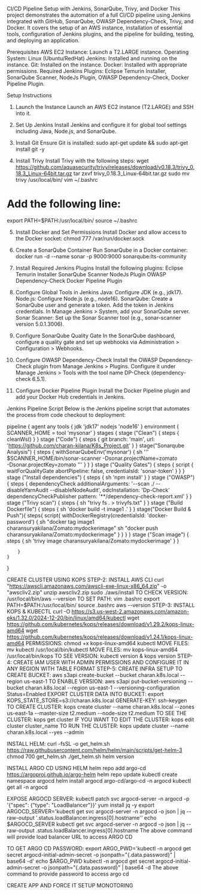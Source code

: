 
CI/CD Pipeline Setup with Jenkins, SonarQube, Trivy, and Docker
This project demonstrates the automation of a full CI/CD pipeline using Jenkins integrated with GitHub, SonarQube, OWASP Dependency-Check, Trivy, and Docker. It covers the setup of an AWS instance, installation of essential tools, configuration of Jenkins plugins, and the pipeline for building, testing, and deploying an application.

Prerequisites
AWS EC2 Instance: Launch a T2.LARGE instance.
Operating System: Linux (Ubuntu/RedHat)
Jenkins: Installed and running on the instance.
Git: Installed on the instance.
Docker: Installed with appropriate permissions.
Required Jenkins Plugins: Eclipse Temurin Installer, SonarQube Scanner, NodeJs Plugin, OWASP Dependency-Check, Docker Pipeline Plugin.

Setup Instructions
1. Launch the Instance
Launch an AWS EC2 instance (T2.LARGE) and SSH into it.

2. Set Up Jenkins
Install Jenkins and configure it for global tool settings including Java, Node.js, and SonarQube.

3. Install Git
Ensure Git is installed:
sudo apt-get update && sudo apt-get install git -y

4. Install Trivy
Install Trivy with the following steps:
wget https://github.com/aquasecurity/trivy/releases/download/v0.18.3/trivy_0.18.3_Linux-64bit.tar.gz
tar zxvf trivy_0.18.3_Linux-64bit.tar.gz
sudo mv trivy /usr/local/bin/
vim ~/.bashrc
# Add the following line:
export PATH=$PATH:/usr/local/bin/
source ~/.bashrc

5. Install Docker and Set Permissions
Install Docker and allow access to the Docker socket:
chmod 777 /var/run/docker.sock

6. Create a SonarQube Container
Run SonarQube in a Docker container:
docker run -d --name sonar -p 9000:9000 sonarqube:lts-community

7. Install Required Jenkins Plugins
Install the following plugins:
Eclipse Temurin Installer
SonarQube Scanner
NodeJs Plugin
OWASP Dependency-Check
Docker Pipeline Plugin

8. Configure Global Tools in Jenkins
Java: Configure JDK (e.g., jdk17).
Node.js: Configure Node.js (e.g., node16).
SonarQube:
Create a SonarQube user and generate a token.
Add the token in Jenkins credentials.
In Manage Jenkins > System, add your SonarQube server.
Sonar Scanner: Set up the Sonar Scanner tool (e.g., sonar-scanner version 5.0.1.3006).

9. Configure SonarQube Quality Gate
In the SonarQube dashboard, configure a quality gate and set up webhooks via Administration > Configuration > Webhooks.

10. Configure OWASP Dependency-Check
Install the OWASP Dependency-Check plugin from Manage Jenkins > Plugins.
Configure it under Manage Jenkins > Tools with the tool name DP-Check (dependency-check 6.5.1).

11. Configure Docker Pipeline Plugin
Install the Docker Pipeline plugin and add your Docker Hub credentials in Jenkins.


Jenkins Pipeline Script
Below is the Jenkins pipeline script that automates the process from code checkout to deployment:

pipeline {
    agent any
    tools {
        jdk 'jdk17'
        nodejs 'node16'
    }
    environment {
        SCANNER_HOME = tool 'mysonar'
    }
    stages {
        stage ("Clean") {
            steps {
                cleanWs()
            }
        }
        stage ("Code") {
            steps {
                git branch: 'main', url: 'https://github.com/charan-kilana/K8s_Project.git'
            }
        }
        stage("Sonarqube Analysis") {
            steps {
                withSonarQubeEnv('mysonar') {
                    sh ''' $SCANNER_HOME/bin/sonar-scanner -Dsonar.projectName=zomato \
                    -Dsonar.projectKey=zomato '''
                }
            }
        }
        stage ("Quality Gates") {
            steps {
                script {
                    waitForQualityGate abortPipeline: false, credentialsId: 'sonar-token'
                }
            }
        }
        stage ("Install dependencies") {
            steps {
                sh 'npm install'
            }
        }
        stage ("OWASP") {
            steps {
                dependencyCheck additionalArguments: '--scan ./ --disableYarnAudit --disableNodeAudit', odcInstallation: 'Dp-Check'
                dependencyCheckPublisher pattern: '**/dependency-check-report.xml'
            }
        }
        stage ("Trivy scan") {
            steps {
                sh "trivy fs . > trivyfs.txt"
            }
        }
        stage ("Build Dockerfile") {
            steps {
                sh 'docker build -t image1 .'
            }
        }
        stage("Docker Build & Push"){
            steps{
                script{
                    withDockerRegistry(credentialsId: 'docker-password') {
                        sh "docker tag image1 charansuryakilana/Zomato:mydockerimage"
                        sh "docker push charansuryakilana/Zomato:mydockerimage"
                    }
                }
            }
        }
        stage ("Scan image") {
            steps {
                sh 'trivy image charansuryakilana/Zomato:mydockerimage'
            }
        }
      
        }
    }
}

CREATE CLUSTER USING KOPS
STEP-2: INSTALL AWS CLI
		curl "https://awscli.amazonaws.com/awscli-exe-linux-x86_64.zip" -o "awscliv2.zip"
		unzip awscliv2.zip
		sudo ./aws/install
		TO  CHECK VERSION: /usr/local/bin/aws --version
		TO SET PATH: vim .bashrc
				 export PATH=$PATH:/usr/local/bin/
			     source .bashrc
		             aws --version
STEP-3: INSTALL KOPS & KUBECTL
		curl -O https://s3.us-west-2.amazonaws.com/amazon-eks/1.32.0/2024-12-20/bin/linux/amd64/kubectl
		wget https://github.com/kubernetes/kops/releases/download/v1.29.2/kops-linux-amd64
		wget https://github.com/kubernetes/kops/releases/download/v1.24.1/kops-linux-amd64
		PERMISSIONS: chmod +x kops-linux-amd64 kubectl
		MOVE FILES:  mv kubectl /usr/local/bin/kubectl
		MOVE FILES:  mv kops-linux-amd64  /usr/local/bin/kops
		TO SEE VERSION: kubectl version & kops version
STEP-4: CREATE IAM USER WITH ADMIN PERMISSIONS AND CONFIGURE IT IN ANY REGION WITH TABLE FORMAT
STEP-5: CREATE INFRA SETUP
		TO CREATE BUCKET: aws s3api create-bucket --bucket charan.k8s.local --region us-east-1
		TO ENABLE VERSION: aws s3api put-bucket-versioning --bucket charan.k8s.local --region us-east-1 --versioning-configuration Status=Enabled
		EXPORT CLUSTER DATA INTO BUCKET: export KOPS_STATE_STORE=s3://charan.k8s.local
		GENERATE-KEY: ssh-keygen	
		TO CREATE CLUSTER: kops create cluster --name charan.k8s.local --zones us-east-1a --master-size t2.medium --node-size t2.medium
		TO SEE THE CLUSTER: kops get cluster
		IF YOU WANT TO EDIT THE CLUSTER: kops edit cluster cluster_name
		TO RUN THE CLUSTER: kops update cluster --name charan.k8s.local --yes --admin

INSTALL HELM:
curl -fsSL -o get_helm.sh https://raw.githubusercontent.com/helm/helm/main/scripts/get-helm-3 
chmod 700 get_helm.sh
./get_helm.sh
helm version

INSTALL ARGO CD USING HELM
helm repo add argo-cd https://argoproj.github.io/argo-helm
helm repo update
kubectl create namespace argocd
helm install argocd argo-cd/argo-cd -n argocd
kubectl get all -n argocd



EXPOSE ARGOCD SERVER:
kubectl patch svc argocd-server -n argocd -p '{"spec": {"type": "LoadBalancer"}}'
yum install jq -y
export ARGOCD_SERVER='kubectl get svc argocd-server -n argocd -o json | jq --raw-output '.status.loadBalancer.ingress[0].hostname''
echo $ARGOCD_SERVER
kubectl get svc argocd-server -n argocd -o json | jq --raw-output .status.loadBalancer.ingress[0].hostname
The above command will provide load balancer URL to access ARGO CD

TO GET ARGO CD PASSWORD:
export ARGO_PWD='kubectl -n argocd get secret argocd-initial-admin-secret -o jsonpath="{.data.password}" | base64 -d'
echo $ARGO_PWD
kubectl -n argocd get secret argocd-initial-admin-secret -o jsonpath="{.data.password}" | base64 -d
The above command to provide password to access argo cd

CREATE APP AND FORCE IT 
SETUP MONOTORING

